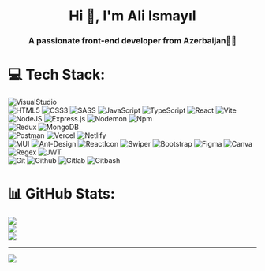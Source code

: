 <h1 align="center">Hi 👋, I'm Ali Ismayıl</h1>
<h3 align="center">A passionate front-end developer from Azerbaijan👨‍💻</h3>


# 💻 Tech Stack:
![VisualStudio](https://img.shields.io/badge/visualstudio-%23007ACC.svg?style=for-the-badge&logo=visualstudio&logoColor=white) <br>
![HTML5](https://img.shields.io/badge/html5-%23E34F26.svg?style=for-the-badge&logo=html5&logoColor=white) 
![CSS3](https://img.shields.io/badge/css3-%231572B6.svg?style=for-the-badge&logo=css3&logoColor=white) 
![SASS](https://img.shields.io/badge/SASS-hotpink.svg?style=for-the-badge&logo=SASS&logoColor=white) 
![JavaScript](https://img.shields.io/badge/javascript-%23323330.svg?style=for-the-badge&logo=javascript&logoColor=%23F7DF1E) 
![TypeScript](https://img.shields.io/badge/typescript-%23007ACC.svg?style=for-the-badge&logo=typescript&logoColor=white) 
![React](https://img.shields.io/badge/react-%2320232a.svg?style=for-the-badge&logo=react&logoColor=%2361DAFB) 
![Vite](https://img.shields.io/badge/vite-%23646CFF.svg?style=for-the-badge&logo=vite&logoColor=white) <br>
![NodeJS](https://img.shields.io/badge/node.js-6DA55F?style=for-the-badge&logo=node.js&logoColor=white) 
![Express.js](https://img.shields.io/badge/express.js-%23404d59.svg?style=for-the-badge&logo=express&logoColor=%2361DAFB)
![Nodemon](https://img.shields.io/badge/NODEMON-%23323330.svg?style=for-the-badge&logo=nodemon&logoColor=%BBDEAD) 
![Npm](https://img.shields.io/badge/npm-F80000?style=for-the-badge&logo=npm&logoColor=white) <br>
![Redux](https://img.shields.io/badge/redux-%23593d88.svg?style=for-the-badge&logo=redux&logoColor=white) 
![MongoDB](https://img.shields.io/badge/MongoDB-%234ea94b.svg?style=for-the-badge&logo=mongodb&logoColor=white) <br>
![Postman](https://img.shields.io/badge/Postman-FF6C37?style=for-the-badge&logo=postman&logoColor=white)
![Vercel](https://img.shields.io/badge/vercel-%23000000.svg?style=for-the-badge&logo=vercel&logoColor=white) 
![Netlify](https://img.shields.io/badge/netlify-%23000000.svg?style=for-the-badge&logo=netlify&logoColor=#00C7B7) <br>
![MUI](https://img.shields.io/badge/MUI-%230081CB.svg?style=for-the-badge&logo=mui&logoColor=white)
![Ant-Design](https://img.shields.io/badge/-AntDesign-%230170FE?style=for-the-badge&logo=ant-design&logoColor=%BBDEAD) 
![ReactIcon](https://img.shields.io/badge/reacticon-hotpink.svg?style=for-the-badge&logo=reacticon&logoColor=white) 
![Swiper](https://img.shields.io/badge/swiper-%23007ACC.svg?style=for-the-badge&logo=swiper&logoColor=white) 
![Bootstrap](https://img.shields.io/badge/Bootstrap-%23593d88.svg?style=for-the-badge&logo=Bootstrap&logoColor=white) 
![Figma](https://img.shields.io/badge/figma-%23F24E1E.svg?style=for-the-badge&logo=figma&logoColor=white) 
![Canva](https://img.shields.io/badge/Canva-%2300C4CC.svg?style=for-the-badge&logo=Canva&logoColor=white) <br>
![Regex](https://img.shields.io/badge/regex-%231572B6.svg?style=for-the-badge&logo&logo=regex&logoColor=white) 
![JWT](https://img.shields.io/badge/jwt-%23000B25.svg?style=for-the-badge&logo=JSON%20web%20tokens)<br>
![Git](https://img.shields.io/badge/git-%23F24E1E.svg?style=for-the-badge&logo=git&logoColor=white) 
![Github](https://img.shields.io/badge/github-%23000000.svg?style=for-the-badge&logo=github&logoColor=white) 
![Gitlab](https://img.shields.io/badge/Gitlab-FF6C37?style=for-the-badge&logo=Gitlab&logoColor=white)
![Gitbash](https://img.shields.io/badge/gitbash-1C1E24?style=for-the-badge&logo=gitbash&logoColor=#D04A37)

# 📊 GitHub Stats:
![](https://github-readme-stats.vercel.app/api?username=alismayil&theme=dark&hide_border=false&include_all_commits=false&count_private=false)<br/>
![](https://github-readme-streak-stats.herokuapp.com/?user=alismayil&theme=dark&hide_border=false)<br/>
![](https://github-readme-stats.vercel.app/api/top-langs/?username=alismayil&theme=dark&hide_border=false&include_all_commits=false&count_private=false&layout=compact)

---
[![](https://visitcount.itsvg.in/api?id=alismayil&icon=0&color=0)](https://visitcount.itsvg.in)

<!-- Proudly created with GPRM ( https://gprm.itsvg.in ) -->






